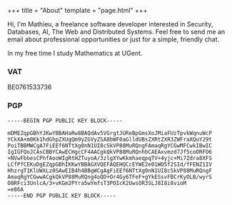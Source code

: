 +++
title = "About"
template = "page.html"
+++

Hi, I'm Mathieu, a freelance software developer interested in Security, Databases, AI, The Web and
Distributed Systems. Feel free to send me an email about professional opportunities or just for a
simple, friendly chat.

In my free time I study Mathematics at UGent.

### VAT
BE0761533736

### PGP

```
-----BEGIN PGP PUBLIC KEY BLOCK-----

mDMEZqpGBhYJKwYBBAHaRw8BAQdAv5VGrgtJUReBpGmsXoJMiaFUzTpvkWqnuWcP
YCkXA+m0Kk1hdGhpZXUgQm9yZGVyZSA8bWF0aGlldUBsZXRtZXR3ZWFraXQuY29t
PoiTBBMWCgA7FiEEf6NTtXg0nN1UI8cSkVP88MuRQngFAmaqRgYCGwMFCwkIBwIC
IgIGFQoJCAsCBBYCAwECHgcCF4AACgkQkVP88MuRQnhbCAEAxvmzd7Jf5coORFO6
+NVwFbbesCPhfAooWIgRtHZTuyoA/3zlgXYwKkmhaeqpqTV+4yjc+Mi7Zdra8XFS
LCfPfCEKuDgEZqpGBhIKKwYBBAGXVQEFAQEHQCcEYWE2e01WO5f2SId/fFENZ1IV
HhzrgT1KlUWXLz0SAwEIB4h4BBgWCgAgFiEEf6NTtXg0nN1UI8cSkVP88MuRQngF
AmaqRgYCGwwACgkQkVP88MuRQng4oQD+Or4Gy6TFeF+gYkESsvFBCrKyOLB/wyrS
O0RFci3UnlcA/3+vKGm2PYra5wYmfsT3POIcK2UwsOR3SLJ8I8i8vioM
=e86A
-----END PGP PUBLIC KEY BLOCK-----
```
